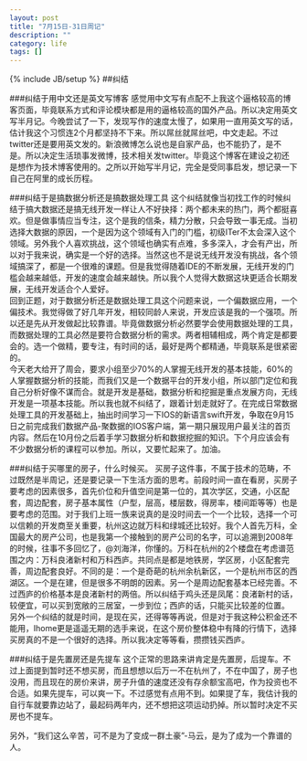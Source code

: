 ```yaml
---
layout: post
title: "7月15日-31日周记"
description: ""
category: life
tags: []
---
```

{% include JB/setup %}
##纠结

###纠结于用中文还是英文写博客
感觉用中文写有点配不上我这个逼格较高的博客页面，毕竟联系方式和评论模块都是用的逼格较高的国外产品。所以决定用英文写半月记。今晚尝试了一下，发现写作的速度太慢了，如果用一直用英文写的话，估计我这个习惯连2个月都坚持不下来。所以屌丝就屌丝吧，中文走起。不过twitter还是要用英文发的。新浪微博怎么说也是自家产品，也不能扔了，是不是。所以决定生活琐事发微博，技术相关发twitter。毕竟这个博客在建设之初还是想作为技术博客使用的。之所以开始写半月记，完全是受同事启发，想记录一下自己在阿里的成长历程。

###纠结于是搞数据分析还是搞数据处理工具
这个纠结就像当初找工作的时候纠结于搞大数据还是搞无线开发一样让人不好抉择：两个都未来的热门，两个都挺喜欢。但是做事情应当专注，这个是我的信条，精力分散，只会导致一事无成。当初选择大数据的原因，一个是因为这个领域有入门的门槛，初级ITer不太会深入这个领域。另外我个人喜欢挑战，这个领域也确实有点难，多多深入，才会有产出，所以对于我来说，确实是一个好的选择。当然这也不是说无线开发没有挑战，各个领域搞深了，都是一个很难的课题。但是我觉得随着IDE的不断发展，无线开发的门槛会越来越低，开发的速度会越来越快。所以我个人觉得大数据这块更适合长期发展，无线开发适合个人爱好。    
回到正题，对于数据分析还是数据处理工具这个问题来说，一个偏数据应用，一个偏技术。我觉得做了好几年开发，相较同龄人来说，开发应该是我的一个强项。所以还是先从开发做起比较靠谱。毕竟做数据分析必然要学会使用数据处理的工具，而数据处理的工具必然是要符合数据分析的需求。两者相辅相成，两个肯定是都要会的。选一个做精，要专注，有时间的话，最好是两个都精通，毕竟联系是很紧密的。    
今天老大给开了周会，要求小组至少70%的人掌握无线开发的基本技能，60%的人掌握数据分析的技能，而我们又是一个数据平台的开发小组，所以部门定位和我自己分析好像不谋而合。就是开发是基础，数据分析和挖掘是重点发展方向，无线开发是一项基本技能。所以我也就不纠结了，跟着计划走就好了。在完成日常数据处理工具的开发基础上，抽出时间学习一下IOS的新语言swift开发，争取在9月15日之前完成我们数据产品-聚数据的IOS客户端，第一期只展现用户最关注的首页内容。然后在10月份之后着手学习数据分析和数据挖掘的知识。下个月应该会有不少数据分析的课程可以参加。所以，又要忙起来了。加油。    

###纠结于买哪里的房子，什么时候买。
买房子这件事，不属于技术的范畴，不过既然是半周记，还是要记录一下生活方面的思考。前段时间一直在看房，买房子要考虑的因素很多，首先价位和升值空间是第一位的，其次学区，交通，小区配套，周边配套，房子基本属性（户型，层高，楼层数，得房率，楼间距等等）也是要考虑的范围。对于我们上班一族来说真的是没时间去一个一个比较，选择一个可以信赖的开发商至关重要，杭州这边就万科和绿城还比较好。我个人首先万科，全国最大的房产公司，也是我第一个接触到的房产公司的名字，可以追溯到2008年的时候，往事不多回忆了，@刘海洋，你懂的。万科在杭州的2个楼盘在考虑谱范围之内：万科良渚新村和万科西庐。共同点是都是地铁房，学区房，小区配套完善，周边配套良好。不同的是：一个是奇葩的杭州余杭新区，一个是杭州市区的西湖区。一个是在建，但是很多不明朗的因素。另一个是周边配套基本已经完善。不过西庐的价格基本是良渚新村的两倍。所以纠结于鸡头还是凤尾：良渚新村的话，较便宜，可以买到宽敞的三居室，一步到位；西庐的话，只能买比较差的位置。
另外一个纠结的就是时间，是现在买，还得等等再说，但是对于我这种公积金还不能用，Ihome更是遥遥无期的选手来说，在这个房价整体稳中有降的行情下，选择买房真的不是一个很好的选择。所以我决定等等看，攒攒钱买西庐。

###纠结于是先置房还是先提车
这个正常的思路来讲肯定是先置房，后提车。不过上面提到暂时还不想买房，而且想想以后万一不在杭州了，不在中国了，房子也没用，而且现在的房价来讲，房子升值的速度还没有存余额宝高吧，作为投资也不合适。如果先提车，可以爽一下。不过感觉有点用不到。如果提了车，我估计我的自行车就要靠边站了，最起码两年内，还不想把这项运动扔掉。所以暂时决定不买房也不提车。

另外，“我们这么辛苦，可不是为了变成一群土豪”-马云，是为了成为一个靠谱的人。

